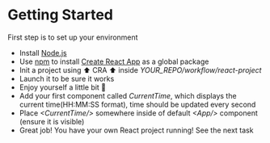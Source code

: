 # Getting Started 

First step is to set up your environment
- Install [Node.js](https://nodejs.org/en/about/)
- Use [npm](https://docs.npmjs.com/about-npm) to install [Create React App](https://create-react-app.dev/) as a global package
- Init a project using ⬆️ CRA ⬆️ inside *YOUR_REPO/workflow/react-project* 
- Launch it to be sure it works
- Enjoy yourself a little bit 💪
- Add your first component called *CurrentTime*, which displays the current time(HH:MM:SS format), time should be updated every second
- Place *\<CurrentTime\/\>* somewhere inside of default *\<App\/\>* component (ensure it is visible)
- Great job! You have your own React project running! See the next task
